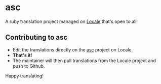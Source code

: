 # asc

A ruby translation project managed on [Locale](http://www.localeapp.com/) that's open to all!

## Contributing to asc

- Edit the translations directly on the [asc](http://www.localeapp.com/projects/public?search=asc) project on Locale.
- **That's it!**
- The maintainer will then pull translations from the Locale project and push to Github.

Happy translating!
